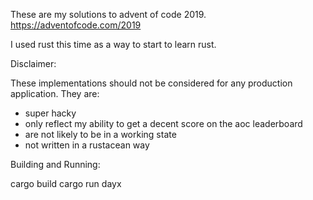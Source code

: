 These are my solutions to advent of code 2019.
https://adventofcode.com/2019

I used rust this time as a way to start to learn rust.


Disclaimer:

These implementations should not be considered for any production application.
They are:
- super hacky
- only reflect my ability to get a decent score on the aoc leaderboard
- are not likely to be in a working state
- not written in a rustacean way


Building and Running:

cargo build
cargo run dayx
